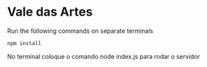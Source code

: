 # Vale das Artes
Run the following commands on separate terminals
```sh
npm install
```
No terminal coloque o comando
node index.js
para rodar o servidor 
